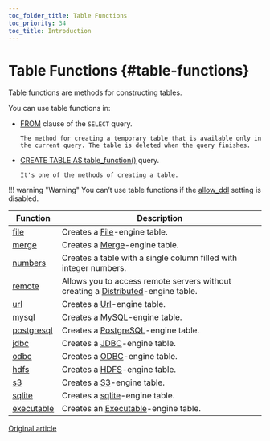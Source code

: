 ```yaml
---
toc_folder_title: Table Functions
toc_priority: 34
toc_title: Introduction
---
```


# Table Functions {#table-functions}

Table functions are methods for constructing tables.

You can use table functions in:

-   [FROM](../../sql-reference/statements/select/from.md) clause of the `SELECT` query.

        The method for creating a temporary table that is available only in the current query. The table is deleted when the query finishes.

-   [CREATE TABLE AS table_function()](../../sql-reference/statements/create/table.md) query.

        It's one of the methods of creating a table.

!!! warning "Warning"
    You can’t use table functions if the [allow_ddl](../../operations/settings/permissions-for-queries.md#settings_allow_ddl) setting is disabled.

| Function                                                         | Description                                                                                                                            |
|------------------------------------------------------------------|----------------------------------------------------------------------------------------------------------------------------------------|
| [file](../../sql-reference/table-functions/file.md)              | Creates a [File](../../engines/table-engines/special/file.md)-engine table.                                                            |
| [merge](../../sql-reference/table-functions/merge.md)            | Creates a [Merge](../../engines/table-engines/special/merge.md)-engine table.                                                          |
| [numbers](../../sql-reference/table-functions/numbers.md)        | Creates a table with a single column filled with integer numbers.                                                                      |
| [remote](../../sql-reference/table-functions/remote.md)          | Allows you to access remote servers without creating a [Distributed](../../engines/table-engines/special/distributed.md)-engine table. |
| [url](../../sql-reference/table-functions/url.md)                | Creates a [Url](../../engines/table-engines/special/url.md)-engine table.                                                              |
| [mysql](../../sql-reference/table-functions/mysql.md)            | Creates a [MySQL](../../engines/table-engines/integrations/mysql.md)-engine table.                                                     |
| [postgresql](../../sql-reference/table-functions/postgresql.md)  | Creates a [PostgreSQL](../../engines/table-engines/integrations/postgresql.md)-engine table.                                           |
| [jdbc](../../sql-reference/table-functions/jdbc.md)              | Creates a [JDBC](../../engines/table-engines/integrations/jdbc.md)-engine table.                                                       |
| [odbc](../../sql-reference/table-functions/odbc.md)              | Creates a [ODBC](../../engines/table-engines/integrations/odbc.md)-engine table.                                                       |
| [hdfs](../../sql-reference/table-functions/hdfs.md)              | Creates a [HDFS](../../engines/table-engines/integrations/hdfs.md)-engine table.                                                       |
| [s3](../../sql-reference/table-functions/s3.md)                  | Creates a [S3](../../engines/table-engines/integrations/s3.md)-engine table.                                                           |
| [sqlite](../../sql-reference/table-functions/sqlite.md)          | Creates a [sqlite](../../engines/table-engines/integrations/sqlite.md)-engine table.                                                       |
| [executable](../../sql-reference/table-functions/executable.md)          | Creates an [Executable](../../engines/table-engines/special/executable.md)-engine table.                                                       |

[Original article](https://clickhouse.com/docs/en/sql-reference/table-functions/) <!--hide-->
